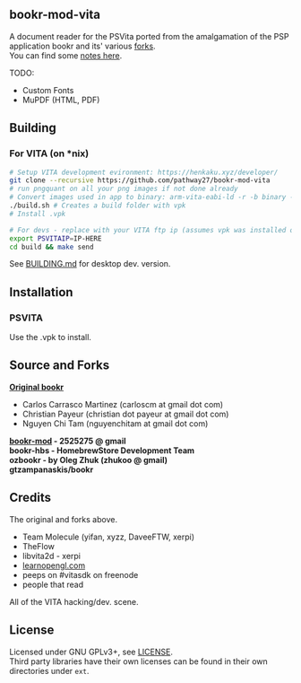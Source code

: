 ## bookr-mod-vita

A document reader for the PSVita ported from the amalgamation of the PSP application bookr and its' various [forks](https://github.com/pathway27/bookr-mod-vita#forks).  
You can find some [notes here](https://github.com/pathway27/bookr-mod-vita/blob/master/notes.md).

TODO:

- Custom Fonts
- MuPDF (HTML, PDF)

## Building

### For VITA (on *nix)

```sh
# Setup VITA development evironment: https://henkaku.xyz/developer/
git clone --recursive https://github.com/pathway27/bookr-mod-vita
# run pngquant on all your png images if not done already
# Convert images used in app to binary: arm-vita-eabi-ld -r -b binary -o image.o image.png
./build.sh # Creates a build folder with vpk
# Install .vpk

# For devs - replace with your VITA ftp ip (assumes vpk was installed once)
export PSVITAIP=IP-HERE
cd build && make send
```

See [BUILDING.md](https://github.com/pathway27/bookr-mod-vita/blob/master/notes.md) for desktop dev. version.

## Installation

### PSVITA

Use the .vpk to install.

## Source and Forks

**[Original bookr](https://sourceforge.net/projects/bookr/)**

- Carlos Carrasco Martinez (carloscm at gmail dot com)
- Christian Payeur (christian dot payeur at gmail dot com)
- Nguyen Chi Tam (nguyenchitam at gmail dot com)

**[bookr-mod](https://code.google.com/archive/p/bookr-mod/) - 2525275 @ gmail**  
**bookr-hbs - HomebrewStore Development Team**  
**ozbookr - by Oleg Zhuk (zhukoo @ gmail)**  
**gtzampanaskis/bookr**

## Credits

The original and forks above.  

- Team Molecule (yifan, xyzz, DaveeFTW, xerpi)
- TheFlow
- libvita2d - xerpi
- [learnopengl.com](learnopengl.com)
- peeps on #vitasdk on freenode
- people that read

All of the VITA hacking/dev. scene.

## License

Licensed under GNU GPLv3+, see [LICENSE](https://github.com/pathway27/bookr-mod-vita/blob/master/LICENSE).  
Third party libraries have their own licenses can be found in their own directories under `ext`.
